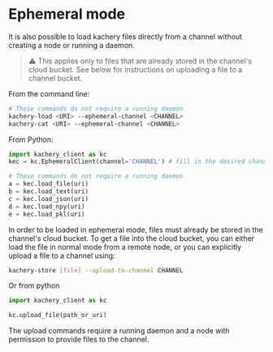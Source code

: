 # Ephemeral mode

It is also possible to load kachery files directly from a channel without creating a node or running a daemon.

> :warning: This applies only to files that are already stored in the channel's cloud bucket. See below for instructions on uploading a file to a channel bucket.

From the command line:

```bash
# These commands do not require a running daemon
kachery-load <URI> --ephemeral-channel <CHANNEL>
kachery-cat <URI> --ephemeral-channel <CHANNEL>
```

From Python:

```python
import kachery_client as kc
kec = kc.EphemeralClient(channel='CHANNEL') # fill in the desired channel

# These commands do not require a running daemon
a = kec.load_file(uri)
b = kec.load_text(uri)
c = kec.load_json(uri)
d = kec.load_npy(uri)
e = kec.load_pkl(uri)
```

In order to be loaded in ephemeral mode, files must already be stored in the channel's cloud bucket. To get a file into the cloud bucket, you can either load the file in normal mode from a remote node, or you can explicitly upload a file to a channel using:

```bash
kachery-store [file] --upload-to-channel CHANNEL
```

Or from python

```python
import kachery_client as kc

kc.upload_file(path_or_uri)
```

The upload commands require a running daemon and a node with permission to provide files to the channel.
